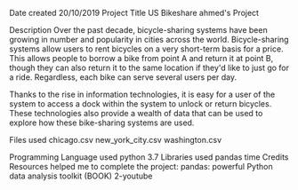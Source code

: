 Date created 20/10/2019 Project Title US Bikeshare ahmed's Project

Description Over the past decade, bicycle-sharing systems have been growing in number and popularity in cities across the world. Bicycle-sharing systems allow users to rent bicycles on a very short-term basis for a price. This allows people to borrow a bike from point A and return it at point B, though they can also return it to the same location if they'd like to just go for a ride. Regardless, each bike can serve several users per day.

Thanks to the rise in information technologies, it is easy for a user of the system to access a dock within the system to unlock or return bicycles. These technologies also provide a wealth of data that can be used to explore how these bike-sharing systems are used.

Files used chicago.csv new_york_city.csv washington.csv

Programming Language used python 3.7
Libraries used pandas time
Credits Resources helped me to complete the project:
pandas: powerful Python data analysis toolkit (BOOK) 2-youtube

